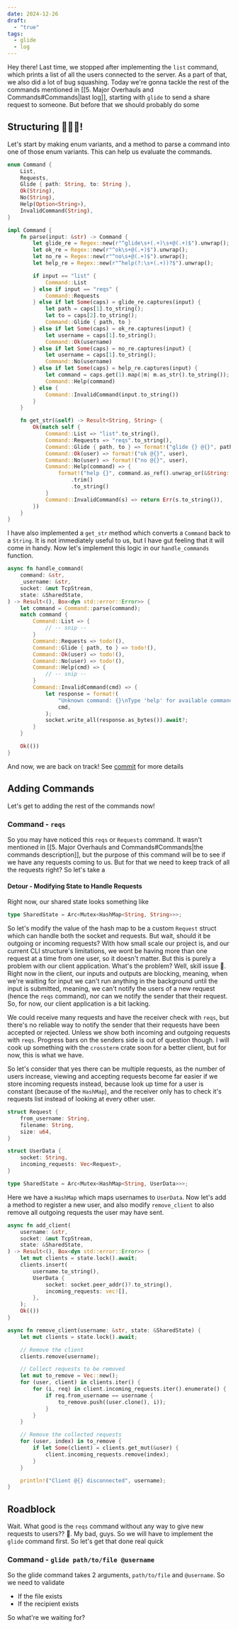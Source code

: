 ```yaml
---
date: 2024-12-26
draft:
  - "true"
tags:
  - glide
  - log
---
```

Hey there! Last time, we stopped after implementing the `list` command, which prints a list of all the users connected to the server. As a part of that, we also did a lot of bug squashing. Today we're gonna tackle the rest of the commands mentioned in [[5. Major Overhauls and Commands#Commands|last log]], starting with `glide` to send a share request to someone. But before that we should probably do some
## Structuring 👷🏾‍♂️!
Let's start by making enum variants, and a method to parse a command into one of those enum variants. This can help us evaluate the commands.
```rust title="glide-server/src/main.rs 10:0"
enum Command {
    List,
    Requests,
    Glide { path: String, to: String },
    Ok(String),
    No(String),
    Help(Option<String>),
    InvalidCommand(String),
}

impl Command {
    fn parse(input: &str) -> Command {
        let glide_re = Regex::new(r"^glide\s+(.+)\s+@(.+)$").unwrap();
        let ok_re = Regex::new(r"^ok\s+@(.+)$").unwrap();
        let no_re = Regex::new(r"^no\s+@(.+)$").unwrap();
        let help_re = Regex::new(r"^help(?:\s+(.+))?$").unwrap();

        if input == "list" {
            Command::List
        } else if input == "reqs" {
            Command::Requests
        } else if let Some(caps) = glide_re.captures(input) {
            let path = caps[1].to_string();
            let to = caps[2].to_string();
            Command::Glide { path, to }
        } else if let Some(caps) = ok_re.captures(input) {
            let username = caps[1].to_string();
            Command::Ok(username)
        } else if let Some(caps) = no_re.captures(input) {
            let username = caps[1].to_string();
            Command::No(username)
        } else if let Some(caps) = help_re.captures(input) {
            let command = caps.get(1).map(|m| m.as_str().to_string());
            Command::Help(command)
        } else {
            Command::InvalidCommand(input.to_string())
        }
    }

    fn get_str(&self) -> Result<String, String> {
        Ok(match self {
            Command::List => "list".to_string(),
            Command::Requests => "reqs".to_string(),
            Command::Glide { path, to } => format!("glide {} @{}", path, to),
            Command::Ok(user) => format!("ok @{}", user),
            Command::No(user) => format!("no @{}", user),
            Command::Help(command) => {
                format!("help {}", command.as_ref().unwrap_or(&String::new()))
                    .trim()
                    .to_string()
            }
            Command::InvalidCommand(s) => return Err(s.to_string()),
        })
    }
}
```

I have also implemented a `get_str` method which converts a `Command` back to a `String`. It is not immediately useful to us, but I have gut feeling that it will come in handy. Now let's implement this logic in our `handle_commands` function. 
```rust title="glide-server/src/main.rs"
async fn handle_command(
    command: &str,
    _username: &str,
    socket: &mut TcpStream,
    state: &SharedState,
) -> Result<(), Box<dyn std::error::Error>> {
    let command = Command::parse(command);
    match command {
        Command::List => {
			// -- snip --
        }
        Command::Requests => todo!(),
        Command::Glide { path, to } => todo!(),
        Command::Ok(user) => todo!(),
        Command::No(user) => todo!(),
        Command::Help(cmd) => {
			// -- snip --
        }
        Command::InvalidCommand(cmd) => {
            let response = format!(
                "Unknown command: {}\nType 'help' for available commands.",
                cmd,
            );
            socket.write_all(response.as_bytes()).await?;
        }
    }

    Ok(())
}
```

And now, we are back on track! See [commit](https://github.com/ngpal/glide/commit/d2149f7a1775c3467e91e0b0e49ec880ca160f70) for more details
## Adding Commands
Let's get to adding the rest of the commands now!
### Command - `reqs`
So you may have noticed this `reqs` or `Requests` command. It wasn't mentioned in [[5. Major Overhauls and Commands#Commands|the commands description]], but the purpose of this command will be to see if we have any requests coming to us. But for that we need to keep track of all the requests right? So let's take a 
#### Detour - Modifying State to Handle Requests
Right now, our shared state looks something like
```rust title="glide-server/src/main.rs"
type SharedState = Arc<Mutex<HashMap<String, String>>>;
```

So let's modify the value of the hash map to be a custom `Request` struct which can handle both the socket and requests. But wait, should it be outgoing or incoming requests? With how small scale our project is, and our current CLI structure's limitations, we wont be having more than one request at a time from one user, so it doesn't matter. But this is purely a problem with our client application. What's the problem? Well, skill issue 😬. Right now in the client, our inputs and outputs are blocking, meaning, when we're waiting for input we can't run anything in the background until the input is submitted, meaning, we can't notify the users of a new request (hence the `reqs` command), nor can we notify the sender that their request. So, for now, our client application is a bit lacking. 

We could receive many requests and have the receiver check with `reqs`, but there's no reliable way to notify the sender that their requests have been accepted or rejected. Unless we show both incoming and outgoing requests with `reqs`. Progress bars on the senders side is out of question though. I will cook up something with  the `crossterm` crate soon for a better client, but for now, this is what we have. 

So let's consider that yes there can be multiple requests, as the number of users increase, viewing and accepting requests become far easier if we store incoming requests instead, because look up time for a user is constant (because of the `HashMap`), and the receiver only has to check it's requests list instead of looking at every other user. 

```rust title="glide-server/src/main.rs 68:1"
struct Request {
    from_username: String,
    filename: String,
    size: u64,
}

struct UserData {
    socket: String,
    incoming_requests: Vec<Request>,
}

type SharedState = Arc<Mutex<HashMap<String, UserData>>>;
```

Here we have a `HashMap` which maps usernames to `UserData`. Now let's add a method to register a new user, and also modify `remove_client` to also remove all outgoing requests the user may have sent.
```rust glide-server/src/main.rs
async fn add_client(
    username: &str,
    socket: &mut TcpStream,
    state: &SharedState,
) -> Result<(), Box<dyn std::error::Error>> {
    let mut clients = state.lock().await;
    clients.insert(
        username.to_string(),
        UserData {
            socket: socket.peer_addr()?.to_string(),
            incoming_requests: vec![],
        },
    );
    Ok(())
}

async fn remove_client(username: &str, state: &SharedState) {
    let mut clients = state.lock().await;

    // Remove the client
    clients.remove(username);

    // Collect requests to be removed
    let mut to_remove = Vec::new();
    for (user, client) in clients.iter() {
        for (i, req) in client.incoming_requests.iter().enumerate() {
            if req.from_username == username {
                to_remove.push((user.clone(), i));
            }
        }
    }

    // Remove the collected requests
    for (user, index) in to_remove {
        if let Some(client) = clients.get_mut(&user) {
            client.incoming_requests.remove(index);
        }
    }

    println!("Client @{} disconnected", username);
}
```
## Roadblock
Wait. What good is the `reqs` command without any way to give new requests to users?? 😬. My bad, guys. So we will have to implement the `glide` command first. So let's get that done real quick
### Command - `glide path/to/file @username`
So the glide command takes 2 arguments, `path/to/file` and `@username`. So we need to validate
- If the file exists
- If the recipient exists

So what're we waiting for?

